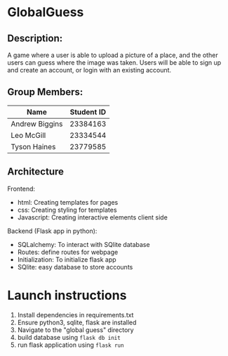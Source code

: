 # GlobalGuess

## Description:
A game where a user is able to upload a picture of a place, and the other users can guess where the image was taken. Users will be able to sign up and create an account, or login with an existing account.


## Group Members:
| Name           | Student ID |
|----------------|------------|
| Andrew Biggins | 23384163   |
| Leo McGill     | 23334544   |
| Tyson Haines   | 23779585   |

## Architecture
Frontend:
- html: Creating templates for pages
- css: Creating styling for templates
- Javascript: Creating interactive elements client side

Backend (Flask app in python):
- SQLalchemy: To interact with SQlite database
- Routes: define routes for webpage
- Initialization: To initialize flask app
- SQlite: easy database to store accounts


# Launch instructions
1. Install dependencies in requirements.txt
2. Ensure python3, sqlite, flask are installed
3. Navigate to the "global guess" directory
4. build database using ```flask db init```
5. run flask application using ```flask run```



